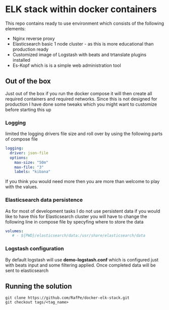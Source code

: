 # ELK stack within docker containers
This repo contains ready to use environment which consists of the following elements:

* Nginx reverse proxy
* Elasticsearch basic 1 node cluster - as this is more educational than production ready
* Customized image of Logstash with beats and trtanslate plugins installed
* Es-Kopf which is is a simple web administration tool

## Out of the box
Just out of the box if you run the docker compose it will then create all required containers and required networks. Since this is not designed for production I have done some tweaks which you might want to customize before starting this up

### Logging
limited the logging drivers file size and roll over by using the following parts of compose file

```yaml
logging:
  driver: json-file
  options:
    max-size: "50m"
    max-file: "3"
    labels: "kibana"
```

If you think you would need more then you are more than welcome to play with the values.

### Elasticsearch data persistence
As for most of development tasks I do not use persistent data if you would like to have this for Elasticsearch cluster you will have to change the following line in compose file by specyfing where to store the data

```yaml
volumes:
   # - ${PWD}/elasticsearch/data:/usr/share/elasticsearch/data

```

### Logstash configuration
By default logstash will use **demo-logstash.conf** which is configured just with beats input and some filtering applied. Once completed data will be sent to elasticsearch

## Running the solution
```shell
git clone https://github.com/RafPe/docker-elk-stack.git
git checkout tags/<tag_name>
```
